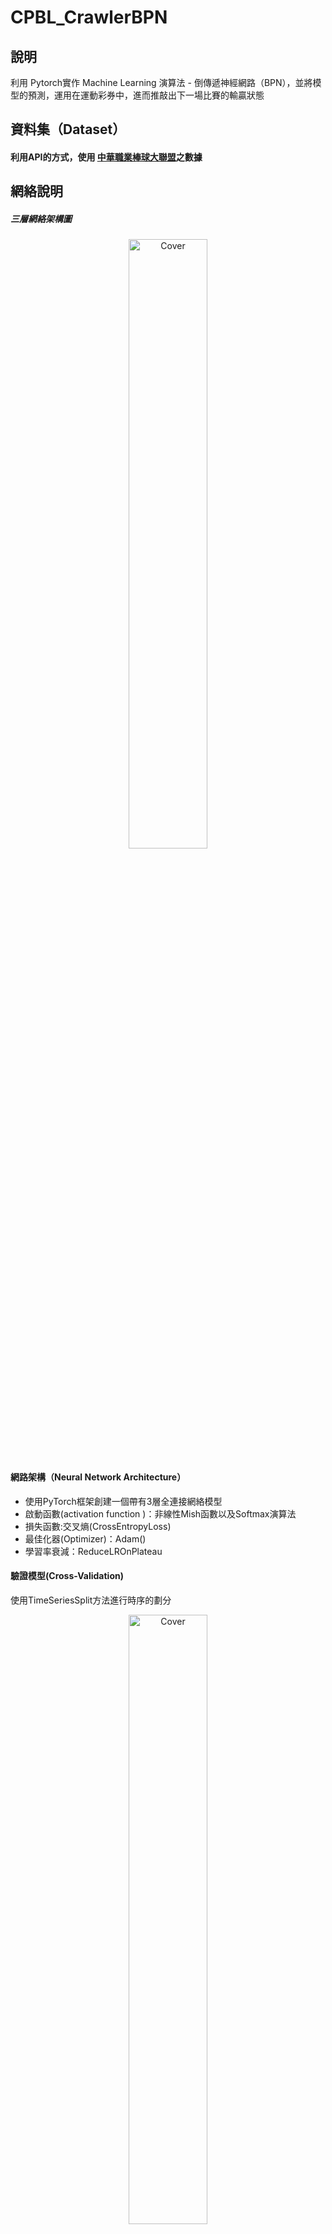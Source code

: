 # CPBL_CrawlerBPN
 
## 說明
利用 Pytorch實作 Machine Learning 演算法 - 倒傳遞神經網路（BPN），並將模型的預測，運用在運動彩券中，進而推敲出下一場比賽的輸贏狀態

## 資料集（Dataset）
#### 利用API的方式，使用 [中華職業棒球大聯盟](https://www.cpbl.com.tw/)之數據

## 網絡說明

##### 三層網絡架構圖
<div  align="center">  
<img src="https://user-images.githubusercontent.com/37107594/212226808-891c7a72-cc0e-43f2-a202-615dea3e489c.png" alt="Cover" width="50%" />
</div>

#### 網路架構（Neural Network Architecture）
- 使用PyTorch框架創建一個帶有3層全連接網絡模型  
- 啟動函數(activation function )：非線性Mish函數以及Softmax演算法
- 損失函數:交叉熵(CrossEntropyLoss)
- 最佳化器(Optimizer)：Adam()
- 學習率衰減：ReduceLROnPlateau 

#### 驗證模型(Cross-Validation)
使用TimeSeriesSplit方法進行時序的劃分
<div  align="center">  
<img src="https://user-images.githubusercontent.com/37107594/212228383-97a22e80-394f-4f29-bebd-7223f5fbfa5a.png" alt="Cover" width="50%" />
</div>

- 資料分為「訓練階段(Train Phase)」以及「測試階段(Test Phase)」，為260筆與17筆
- 透過TimeSeriesSplit將訓練階段的數據，分為訓練集(Training Set)與驗證集(Valid Set)
- 採取時序性的方式將訓練資料劃分成4個fold


#### Optuna架構設定
1. 設定每個超參數搜尋範圍
   - dropout1(丟棄率1):	[0,1]
   - dropout2(丟棄率2):	[0,1]
   - learning_rate(學習率):[1e-5, 1e-1]
   - epochs(循環次數):[50,300]
   - unit1(隱藏層神經元個數1):[1,160]
   - Unit2(隱藏層神經元個數2):[1,160]

2. 以準確率及損失值之驗證分數進行探索
3. n_trials為[50,1500]，以每50為一區間，共計30個
4. 以Fold4之驗證集(52筆資料)與劃分於訓練集中的2021年數據(26筆)之準確率，進行最終最適超參數解的尋找


## 輸出結果
#### Optuna超參數最適解
<div  align="center">  
<img src="https://user-images.githubusercontent.com/37107594/212233262-045765ed-bbba-47c9-bf9b-5d77bab2eeb7.png" alt="Cover" />
</div>

- 隱藏層中神經元數目：第一層為146個神經元、第二層為28個神經元
- 丟棄率：第一層丟棄率0.07704681063017517、第二層丟棄率0.011019629397251096
- 循環次數：289
- 訓練的學習率：0.02551773884251893

##### 預測結果
- 召回率：100%
- 精確率:70%
- 準確率:82.3529%。
<div  align="center">  
<img src="https://user-images.githubusercontent.com/37107594/212234412-d0655bae-5ed2-40c1-87d5-001551c6633a.png" alt="Cover" width="50%"/>
</div>

## 貢獻

1. 爬取中華職棒網頁中的數據資料
2. 變數中加入進階數據，而非僅使用直觀數據
3. 考量數據含有時間資訊的變數
4. 透過Python中Pytorch框架建立模型(非使用統計軟體)
